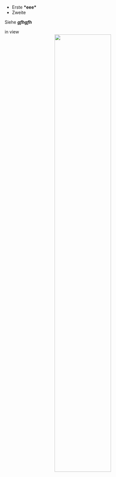 <ul>
  <li>Erste <b attr="attr">*eee*</b> </li>
  <li>Zweite</li>
</ul>

Siehe <b><em>gfhgfh</em></b>

<div>in view</div>

<div align="center">   <img src="https://tensorflow.org/images/SIGAddons.png" width="60%"><br><br>
</div>
